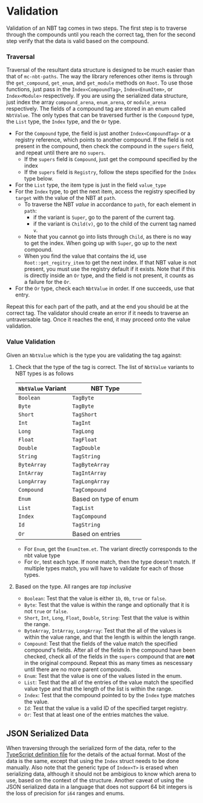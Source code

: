 # Validation

Validation of an NBT tag comes in two steps. The first step is to traverse through the compounds until you reach the correct
tag, then for the second step verify that the data is valid based on the compound.

### Traversal

Traversal of the resultant data structure is designed to be much easier than that of `mc-nbt-paths`.
The way the library references other items is through the `get_compound`, `get_enum`, and `get_module` methods on `Root`.
To use those functions, just pass in the `Index<CompoundTag>`, `Index<EnumItem>`, or `Index<Module>` respectively.
If you are using the serialized data structure, just index the array `compound_arena`, `enum_arena`, or `module_arena` 
respectively.
The fields of a compound tag are stored in an enum called `NbtValue`. The only types that can be traversed further is the 
`Compound` type, the `List` type, the `Index` type, and the `Or` type.
* For the `Compound` type, the field is just another `Index<CompoundTag>` or a registry reference, which points to another 
compound. If the field is not present in the compound, then check the compound in the `supers` field, and repeat until there are 
no `supers`.
	* If the `supers` field is `Compound`, just get the compound specified by the index
	* If the `supers` field is `Registry`, follow the steps specified for the `Index` type below.
* For the `List` type, the item type is just in the field `value_type`
* For the `Index` type, to get the next item, access the registry specified by `target` with the value of the NBT at `path`.
	* To traverse the NBT *value* in accordance to `path`, for each element in `path`:
		* if the variant is `Super`, go to the parent of the current tag.
		* if the variant is `Child(v)`, go to the child of the current tag named `v`.
	* Note that you cannot go into lists through `Child`, as there is no way to get the index. When going up with `Super`, 
	go up to the next compound.
	* When you find the value that contains the id, use `Root::get_regitry_item` to get the next index. If that NBT value is not present, you must use the registry default if it exists. Note that if this is directly inside an `Or` type, and the field is not present, it counts as a failure for the `Or`.
* For the `Or` type, check each `NbtValue` in order. If one succeeds, use that entry.

Repeat this for each part of the path, and at the end you should be at the correct tag. The validator should create an error 
if it needs to traverse an untraversable tag. Once it reaches the end, it may proceed onto the value validation.

### Value Validation

Given an `NbtValue` which is the type you are validating the tag against:
1. Check that the type of the tag is correct. The list of `NbtValue` variants to NBT types is as follows  

	| `NbtValue` Variant | NBT Type |  
	| ------------------ | -------- |
	| `Boolean` | `TagByte` |
	| `Byte` | `TagByte` |
	| `Short` | `TagShort` |
	| `Int` | `TagInt` |
	| `Long` | `TagLong` |
	| `Float` | `TagFloat` |
	| `Double` | `TagDouble` |
	| `String` | `TagString` |
	| `ByteArray` | `TagByteArray` |
	| `IntArray` | `TagIntArray` |
	| `LongArray` | `TagLongArray` |
	| `Compound` | `TagCompound` |
	| `Enum` | Based on type of enum |
	| `List` | `TagList` |
	| `Index` | `TagCompound` |
	| `Id` | `TagString` |
	| `Or` | Based on entries |
	* For `Enum`, get the `EnumItem.et`. The variant directly corresponds to the nbt value type
	* For `Or`, test each type. If none match, then the type doesn't match. If multiple types match, you will have to validate for each of those types.
2. Based on the type. All ranges are *top inclusive*
	* `Boolean`: Test that the value is either `1b`, `0b`, `true` or `false`.
	* `Byte`: Test that the value is within the range and optionally that it is not `true` or `false`.
	* `Short`, `Int`, `Long`, `Float`, `Double`, `String`: Test that the value is within the range.
	* `ByteArray`, `IntArray`, `LongArray`: Test that the all of the values is within the value range, and that the length 
	is within the length range.
	* `Compound`: Test that the fields of the value match the specified compound's fields. After all of the fields in the
	compound have been checked, check all of the fields in the `supers` compound that are **not** in the original compound.
	Repeat this as many times as nescessary until there are no more parent compounds.
	* `Enum`: Test that the value is one of the values listed in the enum.
	* `List`: Test that the all of the entries of the value match the specified value type and that the length of the list 
	is within the range.
	* `Index`: Test that the compound pointed to by the `Index` type matches the value.
	* `Id`: Test that the value is a valid ID of the specified target registry.
	* `Or`: Test that at least one of the entries matches the value.

## JSON Serialized Data

When traversing through the serialized form of the data, refer to the [TypeScript definition file](json_format.d.ts) for 
the details of the actual format. Most of the data is the same, except that using the `Index` struct needs to be done 
manually. Also note that the generic type of `Index<T>` is erased when serializing data, although it should not be ambigious
to know which arena to use, based on the context of the structure. Another caveat of using the JSON serialized data in a 
language that does not support 64 bit integers is the loss of precision for `i64` ranges and enums.